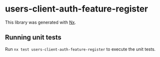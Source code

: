 # users-client-auth-feature-register

This library was generated with [Nx](https://nx.dev).

## Running unit tests

Run `nx test users-client-auth-feature-register` to execute the unit tests.
